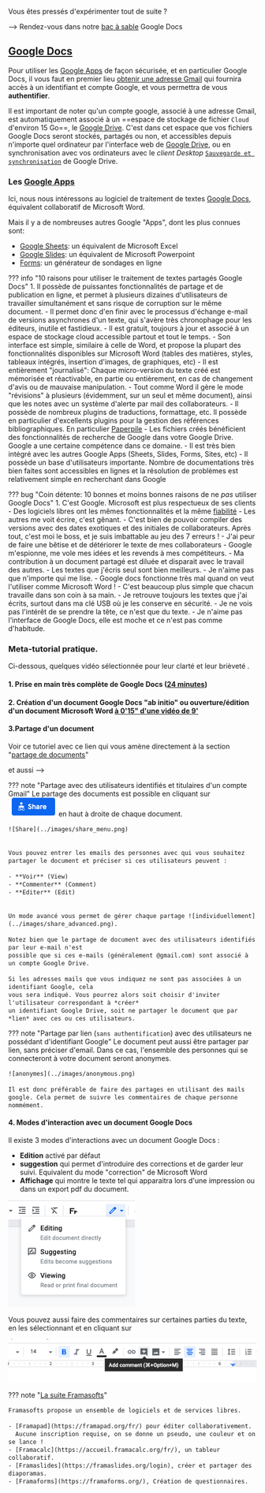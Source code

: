 Vous êtes pressés d'expérimenter tout de suite ?
    
  --> Rendez-vous dans notre
[bac à sable](https://docs.google.com/document/d/1LdgkqQUuQSdp2hpCQcFv8vgb6B0B96yHAbHDXoXB9UQ/edit?usp=sharing) Google Docs
  
## [Google Docs](https://gsuite.google.com/products/docs)

Pour utiliser les [Google Apps](https://gsuite.google.com/features/) de façon sécurisée,
et en particulier Google Docs, il vous
faut en premier lieu [obtenir une adresse Gmail](https://accounts.google.com/) qui
fournira accès à un
identifiant et compte Google, et vous permettra de vous **authentifier**.

Il est important de noter qu'un compte google, associé à une adresse Gmail, est automatiquement
associé à un ==espace de stockage de fichier  `Cloud` d'environ 15 Go==, le
[Google Drive](https://www.google.com/intl/fr_ALL/drive/).
C'est dans cet espace que vos fichiers Google Docs seront stockés, partagés ou non, et accessibles depuis
n'importe quel ordinateur par l'interface web de [Google Drive](https://drive.google.com/),
ou en synchronisation avec vos ordinateurs avec le *client Desktop* [`Sauvegarde et
synchronisation`](https://www.google.com/intl/fr_ALL/drive/download/backup-and-sync/)
de Google Drive.

### Les [Google Apps](https://gsuite.google.com/features/)

Ici, nous nous intéressons au logiciel de traitement de textes
[Google Docs](https://gsuite.google.com/products/docs/), équivalent collaboratif de Microsoft Word.

Mais il y a de nombreuses autres Google "Apps", dont les plus connues sont:

- [Google Sheets](https://gsuite.google.com/products/sheets/): un équivalent de Microsoft Excel
- [Google Slides](https://gsuite.google.com/products/slides/): un équivalent de Microsoft Powerpoint
- [Forms](https://gsuite.google.com/products/forms/): un générateur de sondages en ligne


??? info "10 raisons pour utiliser le traitement de textes partagés Google Docs"
    1. Il possède de puissantes fonctionnalités de partage et de publication en ligne, et permet
    à plusieurs dizaines d'utilisateurs de travailler simultanément et sans risque de
    corruption sur le même document.
    - Il permet donc d'en finir avec le processus d'échange e-mail de versions
    asynchrones d'un texte, qui s'avère très chronophage pour les éditeurs, inutile et fastidieux.
    - Il est gratuit, toujours à jour et associé à un espace de stockage cloud accessible partout et tout le temps.
    - Son interface est simple, similaire à celle de Word, et propose la plupart des fonctionnalités
    disponibles sur Microsoft Word (tables des matières, styles, tableaux intégrés, insertion d'images,
    de graphiques, etc)
    - Il est entièrement "journalisé": Chaque micro-version du texte créé est mémorisée et
    réactivable, en partie ou entièrement, en cas de changement d'avis ou de mauvaise manipulation.
    - Tout comme Word il gère le mode "révisions" à plusieurs (évidemment, sur un seul et même document),
    ainsi que les notes avec un système d'alerte par mail des collaborateurs.
    - Il possède de nombreux plugins de traductions, formattage, etc. Il possède en particulier
    d'excellents plugins pour la gestion des références bibliographiques. En particulier
    [Paperpile](https://paperpile.com/welcome)
    - Les fichiers créés bénéficient des fonctionnalités de recherche de Google dans votre Google Drive.
    Google a une certaine compétence dans ce domaine.
    - Il est très bien intégré avec les autres Google Apps (Sheets, Slides, Forms, Sites, etc)
    - Il possède un base d'utilisateurs importante. Nombre de documentations très bien faites
    sont accessibles en lignes et la résolution de problèmes est relativement simple en
    recherchant dans Google 

??? bug "Coin détente: 10 bonnes et moins bonnes raisons de ne *pas* utiliser Google Docs"
    1. C'est Google. Microsoft est plus respectueux de ses clients
    - Des logiciels libres ont les mêmes fonctionnalités et la même [fiabilité](https://framapad.org/fr/)
    - Les autres me voit écrire, c'est gênant.
    - C'est bien de pouvoir compiler des versions avec des dates exotiques et des initiales de collaborateurs.
    Après tout, c'est moi le boss, et je suis imbattable au jeu des 7 erreurs !
    - J'ai peur de faire une bêtise et de détériorer le texte de mes collaborateurs
    - Google m'espionne, me vole mes idées et les revends à mes compétiteurs.
    - Ma contribution à un document partagé est diluée et disparait avec le travail des autres.
    - Les textes que j'écris seul sont bien meilleurs.
    - Je n'aime pas que n'importe qui me lise.
    - Google docs fonctionne très mal quand on veut l'utiliser comme Microsoft Word !
    - C'est beaucoup plus simple que chacun travaille dans son coin à sa main.
    - Je retrouve toujours les textes que j'ai écrits, surtout dans ma clé USB où je les conserve
    en sécurité.
    - Je ne vois pas l'intérêt de se prendre la tête, ce n'est que du texte.
    - Je n'aime pas l'interface de Google Docs, elle est moche et ce n'est pas comme d'habitude.

### Meta-tutorial pratique.

Ci-dessous, quelques vidéo sélectionnée pour leur clarté et leur brièveté .

#### 1. Prise en main très complète de Google Docs ([24 minutes](https://youtu.be/84oqNE_MZN0))
#### 2. Création d'un document Google Docs "ab initio" ou ouverture/édition d'un document Microsoft Word [à 0'15" d'une vidéo de 9'](https://www.youtube.com/watch?v=I0OqnItA-zA)
#### 3.Partage d'un document

Voir ce tutoriel avec ce lien qui vous amène directement à la section "[partage de documents](https://www.youtube.com/watch?v=ln8x_dfdwks&t=1243s)"

et aussi -->

??? note "Partage avec des utilisateurs identifiés et titulaires d'un compte Gmail"
    Le partage des documents est possible en cliquant sur ![Share](../images/share_button.png) en haut à droite de chaque document.
    
    ![Share](../images/share_menu.png) 
    
    
    Vous pouvez entrer les emails des personnes avec qui vous souhaitez partager le document et préciser si ces utilisateurs peuvent :
    
    - **Voir** (View) 
    - **Commenter** (Comment)
    - **Editer** (Edit)
    
    
    Un mode avancé vous permet de gérer chaque partage ![individuellement](../images/share_advanced.png).
    
    Notez bien que le partage de document avec des utilisateurs identifiés par leur e-mail n'est
    possible que si ces e-mails (généralement @gmail.com) sont associé à un compte Google Drive.
    
    Si les adresses mails que vous indiquez ne sont pas associées à un identifiant Google, cela
    vous sera indiqué. Vous pourrez alors soit choisir d'inviter l'utilisateur correspondant à *créer*
    un identifiant Google Drive, soit ne partager le document que par *lien* avec ces ou ces utilisateurs.

??? note "Partage par lien (`sans authentification`) avec des utilisateurs ne possédant d'identifiant Google"
    Le document peut aussi être partager par lien, sans préciser d'email.
    Dans ce cas, l'ensemble des personnes qui se connecteront à votre document seront anonymes.
    
    ![anonymes](../images/anonymous.png)
    
    Il est donc préférable de faire des partages en utilisant des mails google. Cela permet de suivre les commentaires de chaque personne nommément.

#### 4. Modes d'interaction avec un document Google Docs

Il existe 3 modes d'interactions avec un document Google Docs : 

- **Edition** activé par défaut
- **suggestion** qui permet d'introduire des corrections et de garder leur suivi. Equivalent du mode "correction" de Microsoft Word
- **Affichage** qui montre le texte tel qui apparaitra lors d'une impression ou dans un export pdf du document.

![editing_mode](../images/editing_mode.png)

Vous pouvez aussi faire des commentaires sur certaines parties du texte, en les sélectionnant et en cliquant sur 

![comment](../images/add_comment.png)



??? note "[La suite Framasofts](https://framasoft.org/fr/)"
    
    Framasofts propose un ensemble de logiciels et de services libres.
    
    - [Framapad](https://framapad.org/fr/) pour éditer collaborativement.
      Aucune inscription requise, on se donne un pseudo, une couleur et on se lance !
    - [Framacalc](https://accueil.framacalc.org/fr/), un tableur collaboratif.
    - [Framaslides](https://framaslides.org/login), créer et partager des diaporamas.
    - [Framaforms](https://framaforms.org/), Création de questionnaires.


